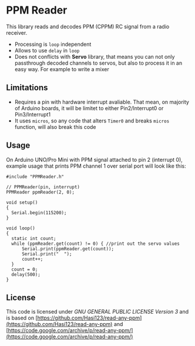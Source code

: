 # PPM Reader

This library reads and decodes PPM (CPPM) RC signal from a radio receiver. 

* Processing is `loop` independent
* Allows to use `delay` in `loop`
* Does not conflicts with **Servo** library, that means you can not only passthrough decoded channels to servos, but also to process it in an easy way. For example to write a mixer

## Limitations

* Requires a pin with hardware interrupt avaliable. That mean, on majority of Arduino boards, it will be limitet to either Pin2/Interrupt0 or Pin3/Interrupt1
* It uses `micros`, so any code that alters `Timer0` and breaks `micros` function, will also break this code

## Usage

On Arduino UNO/Pro Mini with PPM signal attached to pin 2 (interrupt 0), example usage that prints PPM channel 1 over serial port will look like this:

```
#include "PPMReader.h"

// PPMReader(pin, interrupt)
PPMReader ppmReader(2, 0);

void setup()
{
  Serial.begin(115200);
}

void loop()
{
  static int count;
  while (ppmReader.get(count) != 0) { //print out the servo values
      Serial.print(ppmReader.get(count));
      Serial.print("  ");
      count++;
  }
  count = 0;
  delay(500);
}
```

## License

This code is licensed under _GNU GENERAL PUBLIC LICENSE Version 3_ and is based on [https://github.com/Hasi123/read-any-ppm](https://github.com/Hasi123/read-any-ppm) and [https://code.google.com/archive/p/read-any-ppm/](https://code.google.com/archive/p/read-any-ppm/) 

